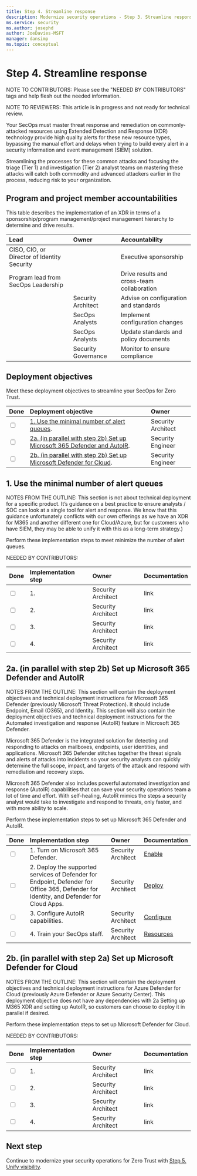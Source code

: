 ```yaml
---
title: Step 4. Streamline response
description: Modernize security operations - Step 3. Streamline response 
ms.service: security
ms.author: josephd
author: JoeDavies-MSFT
manager: dansimp
ms.topic: conceptual
---
```


# Step 4. Streamline response

NOTE TO CONTRIBUTORS: Please see the "NEEDED BY CONTRIBUTORS" tags and help flesh out the needed information.

NOTE TO REVIEWERS: This article is in progress and not ready for technical review.

Your SecOps must master threat response and remediation on commonly-attacked resources using Extended Detection and Response (XDR) technology provide high quality alerts for these new resource types, bypassing the manual effort and delays when trying to build every alert in a security information and event management (SIEM) solution. 

Streamlining the processes for these common attacks and focusing the triage (Tier 1) and investigation (Tier 2) analyst teams on mastering these attacks will catch both commodity and advanced attackers earlier in the process, reducing risk to your organization. 

## Program and project member accountabilities

This table describes the implementation of an XDR in terms of a sponsorship/program management/project management hierarchy to determine and drive results.

| Lead | Owner | Accountability |
|:-------|:-------|:-----|
|  CISO, CIO, or Director of Identity Security | | Executive sponsorship |
| Program lead from SecOps Leadership| | Drive results and cross-team collaboration |
| | Security Architect  | Advise on configuration and standards |
| | SecOps Analysts | Implement configuration changes |
| | SecOps Analysts | Update standards and policy documents |
| | Security Governance | Monitor to ensure compliance |

## Deployment objectives

Meet these deployment objectives to streamline your SecOps for Zero Trust.

| Done | Deployment objective | Owner |
|:-------|:-------|:-----|
| <input type="checkbox" /> | [1. Use the minimal number of alert queues](#singlequeue). | Security Architect |
| <input type="checkbox" /> | [2a. (in parallel with step 2b) Set up Microsoft 365 Defender and AutoIR](#m365xdr). | Security Engineer |
| <input type="checkbox" /> | [2b. (in parallel with step 2b) Set up Microsoft Defender for Cloud](#azurexdr). | Security Engineer |

<a id="singlequeue"></a>
## 1. Use the minimal number of alert queues

NOTES FROM THE OUTLINE: This section is not about technical deployment for a specific product. It’s guidance on a best practice to ensure analysts / SOC can look at a single tool for alert and response. We know that this guidance unfortunately conflicts with our own offerings as we have an XDR for M365 and another different one for Cloud/Azure, but for customers who have SIEM, they may be able to unify it with this as a long-term strategy.)

Perform these implementation steps to meet minimize the number of alert queues.

NEEDED BY CONTRIBUTORS:

| Done | Implementation step | Owner | Documentation |
|:-------|:-------|:-----|:-----|
| <input type="checkbox" /> | 1.  | Security Architect | link |
| <input type="checkbox" /> | 2.  | Security Architect | link |
| <input type="checkbox" /> | 3.  | Security Architect | link |
| <input type="checkbox" /> | 4.  | Security Architect | link |


<a id="m365xdr"></a>
## 2a. (in parallel with step 2b) Set up Microsoft 365 Defender and AutoIR

NOTES FROM THE OUTLINE: This section will contain the deployment objectives and technical deployment instructions for Microsoft 365 Defender (previously Microsoft Threat Protection). It should include Endpoint, Email (O365), and Identity. This section will also contain the deployment objectives and technical deployment instructions for the Automated investigation and response (AutoIR) feature in Microsoft 365 Defender.

Microsoft 365 Defender is the integrated solution for detecting and responding to attacks on mailboxes, endpoints, user identities, and applications. Microsoft 365 Defender stitches together the threat signals and alerts of attacks into incidents so your security analysts can quickly determine the full scope, impact, and targets of the attack and respond with remediation and recovery steps.

Microsoft 365 Defender also includes powerful automated investigation and response (AutoIR) capabilities that can save your security operations team a lot of time and effort. With self-healing, AutoIR mimics the steps a security analyst would take to investigate and respond to threats, only faster, and with more ability to scale.

Perform these implementation steps to set up Microsoft 365 Defender and AutoIR.


| Done | Implementation step | Owner | Documentation |
|:-------|:-------|:-----|:-----|
| <input type="checkbox" /> | 1. Turn on Microsoft 365 Defender. | Security Architect | [Enable](https://docs.microsoft.com/microsoft-365/security/defender/m365d-enable) |
| <input type="checkbox" /> | 2. Deploy the supported services of Defender for Endpoint, Defender for Office 365, Defender for Identity, and Defender for Cloud Apps. | Security Architect | [Deploy](https://docs.microsoft.com/microsoft-365/security/defender/deploy-supported-services) |
| <input type="checkbox" /> | 3. Configure AutoIR capabilities. | Security Architect | [Configure](https://docs.microsoft.com/microsoft-365/security/defender/m365d-configure-auto-investigation-response) |
| <input type="checkbox" /> | 4. Train your SecOps staff. | Security Architect | [Resources](https://docs.microsoft.com/microsoft-365/security/defender/microsoft-365-defender-train-security-staff) |


<a id="azurexdr"></a>
## 2b. (in parallel with step 2a) Set up Microsoft Defender for Cloud

NOTES FROM THE OUTLINE: This section will contain the deployment objectives and technical deployment instructions for Azure Defender for Cloud (previously Azure Defender or Azure Security Center). This deployment objective does not have any dependencies with 2a Setting up M365 XDR and setting up AutoIR, so customers can choose to deploy it in parallel if desired.

Perform these implementation steps to set up Microsoft Defender for Cloud.

NEEDED BY CONTRIBUTORS:

| Done | Implementation step | Owner | Documentation |
|:-------|:-------|:-----|:-----|
| <input type="checkbox" /> | 1.  | Security Architect | link |
| <input type="checkbox" /> | 2.  | Security Architect | link |
| <input type="checkbox" /> | 3.  | Security Architect | link |
| <input type="checkbox" /> | 4.  | Security Architect | link |


## Next step

Continue to modernize your security operations for Zero Trust with [Step 5. Unify visibility](modernize-security-operations-unify-visibility.md).
